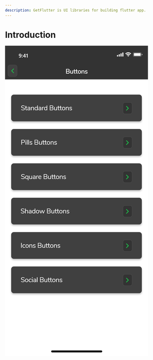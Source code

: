 ```yaml
---
description: GetFlutter is UI libraries for building flutter app.
---
```


# Introduction

![](.gitbook/assets/buttons-3x.png)


